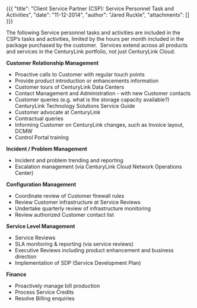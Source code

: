 {{{
  "title": "Client Service Partner (CSP): Service Personnel Task and Activities",
  "date": "11-12-2014",
  "author": "Jared Ruckle",
  "attachments": []
}}}

<p>The following Service personnel tasks and activities are included in the CSP’s tasks and activities, limited by the hours per month included in the package purchased by the customer. &nbsp;Services extend across all products and services in the CenturyLink
  portfolio, not just CenturyLink Cloud.</p>
<p><strong>Customer Relationship Management</strong>
</p>
<ul>
  <li>Proactive calls to Customer with regular touch points</li>
  <li>Provide product introduction or enhancements information</li>
  <li>Customer tours of CenturyLink Data Centers</li>
  <li>Contact Management and Administration - with new Customer contacts</li>
  <li>Customer queries (e.g. what is the storage capacity available?) CenturyLink Technology Solutions Service Guide</li>
  <li>Customer advocate at CenturyLink</li>
  <li>Contractual queries</li>
  <li>Informing Customer on CenturyLink changes, such as Invoice layout, DCMW</li>
  <li>Control Portal training</li>
</ul>
<p><strong>Incident / Problem Management</strong>
</p>
<ul>
  <li>Incident and problem trending and reporting</li>
  <li>Escalation management (via CenturyLink Cloud Network Operations Center)</li>
</ul>
<p><strong>Configuration Management</strong>
</p>
<ul>
  <li>Coordinate review of Customer firewall rules</li>
  <li>Review Customer infrastructure at Service Reviews</li>
  <li>Undertake quarterly review of infrastructure monitoring</li>
  <li>Review authorized Customer contact list</li>
</ul>
<p><strong>Service Level Management</strong>
</p>
<ul>
  <li>Service Reviews</li>
  <li>SLA monitoring &amp; reporting (via service reviews)</li>
  <li>Executive Reviews including product enhancement and business direction</li>
  <li>Implementation of SDP (Service Development Plan)</li>
</ul>
<p><strong>Finance</strong>
</p>
<ul>
  <li>Proactively manage bill production</li>
  <li>Process Service Credits</li>
  <li>Resolve Billing enquiries</li>
</ul>